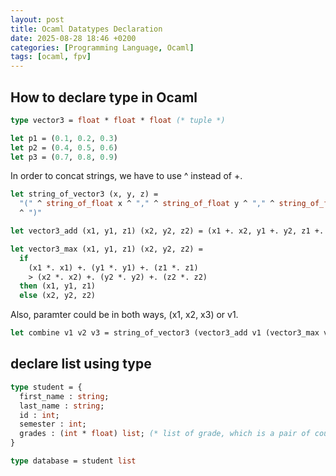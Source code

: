 ```yaml
---
layout: post
title: Ocaml Datatypes Declaration
date: 2025-08-28 18:46 +0200
categories: [Programming Language, Ocaml]
tags: [ocaml, fpv]
---
```


## How to declare type in Ocaml

```ocaml
type vector3 = float * float * float (* tuple *)

let p1 = (0.1, 0.2, 0.3)
let p2 = (0.4, 0.5, 0.6)
let p3 = (0.7, 0.8, 0.9)
```


In order to concat strings, we have to use ^ instead of +.

```ocaml
let string_of_vector3 (x, y, z) =
  "(" ^ string_of_float x ^ "," ^ string_of_float y ^ "," ^ string_of_float z
  ^ ")"

let vector3_add (x1, y1, z1) (x2, y2, z2) = (x1 +. x2, y1 +. y2, z1 +. z2)

let vector3_max (x1, y1, z1) (x2, y2, z2) =
  if
    (x1 *. x1) +. (y1 *. y1) +. (z1 *. z1)
    > (x2 *. x2) +. (y2 *. y2) +. (z2 *. z2)
  then (x1, y1, z1)
  else (x2, y2, z2)
```


Also, paramter could be in both ways, (x1, x2, x3) or v1.

```ocaml
let combine v1 v2 v3 = string_of_vector3 (vector3_add v1 (vector3_max v2 v3))
```


## declare list using type
```ocaml
type student = {
  first_name : string;
  last_name : string;
  id : int;
  semester : int;
  grades : (int * float) list; (* list of grade, which is a pair of course number and grade value *)
}

type database = student list
```
